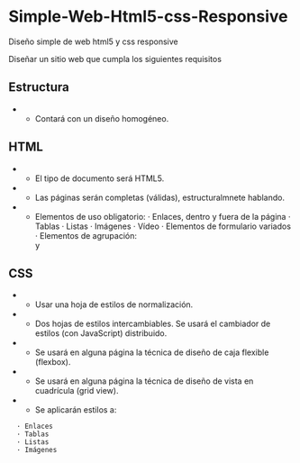 # Simple-Web-Html5-css-Responsive
Diseño simple de web html5 y css responsive 


  Diseñar un sitio web que cumpla los siguientes requisitos

  ## Estructura
  * - Contará con un diseño homogéneo.

  ## HTML
  * - El tipo de documento será HTML5.
  * - Las páginas serán completas (válidas), estructuralmnete hablando.
  * - Elementos de uso obligatorio:
    · Enlaces, dentro y fuera de la página
    · Tablas
    · Listas
    · Imágenes
    · Vídeo
    · Elementos de formulario variados
    · Elementos de agrupación: <div> y <spam>


 ## CSS
 * - Usar una hoja de estilos de normalización.
 * - Dos hojas de estilos intercambiables. Se usará el cambiador de estilos
(con JavaScript) distribuido.
  * - Se usará en alguna página la técnica de diseño de caja flexible (flexbox).
  * - Se usará en alguna página la técnica de diseño de vista en cuadrícula (grid view).
  * - Se aplicarán estilos a:
  ```
    · Enlaces
    · Tablas
    · Listas
    · Imágenes
  ```

  
